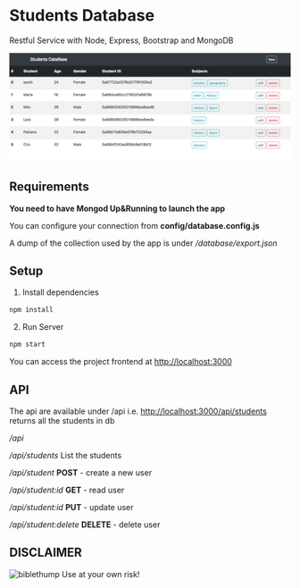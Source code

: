 # Students Database

Restful Service with Node, Express, Bootstrap and MongoDB

![Screenshot](./screen.png?raw=true "Screenshot")

## Requirements

**You need to have Mongod Up&Running to launch the app**

You can configure your connection from **config/database.config.js**

A dump of the collection used by the app is under */database/export.json*


## Setup

1. Install dependencies

```bash
npm install
```

2. Run Server

```bash
npm start
```

You can access the project frontend at <http://localhost:3000>

## API

The api are available under /api 
i.e. <http://localhost:3000/api/students> returns all the students in db


*/api*

*/api/students* List the students

*/api/student* **POST** - create a new user

*/api/student:id* **GET** - read user

*/api/student:id* **PUT** - update user

*/api/student:delete* **DELETE** - delete user



## DISCLAIMER

![biblethump](https://git.io/biblethump) Use at your own risk! 
